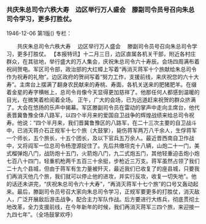 ### 共庆朱总司令六秩大寿　边区举行万人盛会　滕副司令员号召向朱总司令学习，更多打胜仗。

1946-12-06
第1版()
专栏：

　　共庆朱总司令六秩大寿
  　边区举行万人盛会
  　滕副司令员号召向朱总司令学习，更多打胜仗。
    【本报特讯】十二月三日，边区直属各机关干部，附近各村庄群众，在其驻地，举行盛大的万人集会，庆祝朱总司令六十寿辰。会场四周满布着祝祠贺电。军区司令部，政治部的大红幛上写着“再消灭蒋军十个旅献给朱总司令作为祝寿的礼物”。边区政府的贺祠写着“努力工作，支援前线，来庆祝您的六十大寿”。主席台上摆满了翻身农民献来的寿桃、寿面，各机关送来的肥猪肥羊。在缀着金星的寿字横帐上，总司令肖像今天显得更加慈祥了。他那任何人都感到温暖的目光，在微笑着检阅着全场。
    正午，广大的会场，已为远道赶来祝贺的群众挤满了。大会在悠扬的乐声中揭幕。军区滕副司令员在雷动的掌声中走向主席台，他代表晋冀鲁豫全体八路军，以四个半月来的爱国自卫战争的辉煌战绩来给总司令祝寿。他说：“四个半月来，我们晋冀鲁豫区的八路军，在二十三次主要的自卫战斗中，已消灭蒋介石正规军十七个旅（大鼓掌），毙伤蒋军两万八千余人，生俘蒋军一个师长，五个旅长，十五个团长，及以下官兵五万余人。最近晋西南自卫作战中，又将阎军一位总司令杨澄源捉住了。先后共缴坦克十八辆，山炮二十一门，美式榴弹炮八门，战防炮十五门，火箭炮八门，九二式炮五门，其他轻重迫击炮小炮七百八十四门，轻重机枪两千五百三十余挺，步枪近三万支。蒋军虽然占领了我们二十九个县城，但由于蒋军有生力量被歼灭，最近我们已收复了的座县城，只要我们再消灭他几个旅，我们就可以停止他的进攻，并实行反攻，收复一切失地”。他的话还未讲完，“庆祝朱总司令六十大寿”，“再消灭蒋军十七个旅”的口号又轰动起来。最后，滕副司令员号召大家向朱总司令学习，正规军要更多的打胜仗，消灭敌人，广泛开展敌后游击战争，配合主力军队作战。后方要进行大练兵，彻底贯彻土地改革，全力支援前线，在今年新年的时候，我们再消灭蒋军三四个旅，来迎接一九四七年”。（全场鼓掌欢呼）
